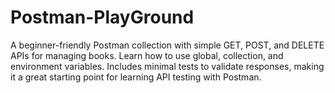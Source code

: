 # Postman-PlayGround
A beginner-friendly Postman collection with simple GET, POST, and DELETE APIs for managing books. Learn how to use global, collection, and environment variables. Includes minimal tests to validate responses, making it a great starting point for learning API testing with Postman.
